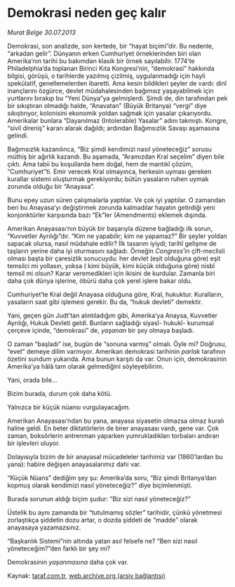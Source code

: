 # Demokrasi neden geç kalır

*Murat Belge 30.07.2013*

<div class="yazi"><p>Demokrasi, son analizde, son kertede, bir “hayat biçimi”dir. Bu nedenle, “arkadan gelir”. Dünyanın erken Cumhuriyet örneklerinden biri olan Amerika’nın tarihi bu bakımdan klasik bir örnek sayılabilir. 1774’te Philadelphia’da toplanan Birinci Kıta Kongresi’nin, “demokrasi” hakkında bilgisi, görüşü, o tarihlerde yazılmış çizilmiş, uygulanmadığı için hayli spekülatif, genellemelerden ibaretti. Ama kesin bildikleri şeyler de vardı: dinî inançlarını özgürce, devlet müdahalesinden bağımsız yaşayabilmek için yurtlarını bırakıp bu “Yeni Dünya”ya gelmişlerdi. Şimdi de, din tarafından pek bir sıkıştıran olmadığı halde, “Anavatan” (Büyük Britanya) “vergi” diye sıkıştırıyor, kolonisini ekonomik yoldan sağmak için yasalar çıkarıyordu. Amerikalar bunlara “Dayanılmaz (Intolerable) Yasalar” adını takmıştı. Kongre, “sivil direniş” kararı alarak dağıldı; ardından Bağımsızlık Savaşı aşamasına gelindi.</p>
<p>Bağımsızlık kazanılınca, “Biz şimdi kendimizi nasıl yöneteceğiz” sorusu müthiş bir ağırlık kazandı. Bu aşamada, “Aramızdan Kral seçelim” diyen bile çıktı. Ama tabii bu koşullarda hem doğal, hem de mantıkî çözüm, “Cumhuriyet”ti. Emir verecek Kral olmayınca, herkesin uyması gereken kurallar sistemi oluşturmak gerekiyordu; bütün yasaların ruhen uymak zorunda olduğu bir “Anayasa”.</p>
<p>Bunu epey uzun süren çalışmalarla yaptılar. Ve çok iyi yaptılar. O zamandan beri bu Anayasa’yı değiştirmek zorunda kalmadılar  hayatın getirdiği yeni konjonktürler karşısında bazı “Ek”ler (Amendments) eklemek dışında.</p>
<p>Amerikan Anayasası’nın büyük bir başarıyla düzene bağladığı ilk sorun, “Kuvvetler Ayrılığı”dır. “Kim ne yapabilir; kim ne yapamaz?” Bir şeyler yoldan sapacak olursa, nasıl müdahale edilir? İlk tasarım iyiydi; tarihî gelişme de taşların yerine daha iyi oturmasını sağladı. Örneğin <i>Congress</i>’in çift-meclisli olması başta bir çaresizlik sonucuydu: her devlet (eşit olduğuna göre) eşit temsilci mi yollasın, yoksa ( kimi büyük, kimi küçük olduğuna göre) nisbî temsil mi olsun? Karar veremedikleri için ikisini de kurdular. Zamanla biri daha çok dünya işlerine, öbürü daha çok yerel işlere bakar oldu. </p>
<p>Cumhuriyet’te Kral değil Anayasa olduğuna göre, Kral, hukuktur. Kuralların, yasaların saat gibi işlemesi gerekir. Bu da, “hukuk devleti” demektir.</p>
<p>Yani, geçen gün Judt’tan alıntıladığım gibi, Amerika’ya Anaysa, Kuvvetler Ayrılığı, Hukuk Devleti geldi. Bunların sağladığı siyasî- hukukî- kurumsal çerçeve içinde, “demokrasi” de, <i>yaşanan</i> bir şey olmaya başladı.</p>
<p>O zaman “başladı” ise, bugün de “sonuna varmış” olmalı. Öyle mi? Doğrusu, “evet” demeye dilim varmıyor. Amerikan demokrasi tarihinin <i>parlak</i> tarafının özetini sundum yukarıda. Ama bunun karşıtı da var. Onun için, demokrasinin Amerika’ya hâlâ tam olarak gelmediğini söyleyebilirim.</p>
<p>Yani, orada bile...</p>
<p>Bizim burada, durum çok daha kötü.</p>
<p>Yalnızca bir küçük nüansı vurgulayacağım. </p>
<p>Amerikan Anayasası’ndan bu yana, anayasa siyasetin olmazsa olmaz kuralı haline geldi. En beter diktatörlerin de birer anayasası vardı, gene var. Çok zaman, boksörlerin antrenman yaparken yumrukladıkları torbaları andıran bir işlevleri oluyor.</p>
<p>Dolayısıyla bizim de bir anayasal mücadeleler tarihimiz var (1860’lardan bu yana): habire değişen anayasalarımız dahi var.</p>
<p>“Küçük Nüans” dediğim şey şu: Amerika’da soru, “Biz şimdi  Britanya’dan kopmuş olarak  kendimizi nasıl yöneteceğiz?” diye biçimlenmişti.</p>
<p>Burada sorunun aldığı biçim şudur: “Biz sizi nasıl yöneteceğiz?”</p>
<p>Üstelik bu aynı zamanda bir “tutulmamış sözler” tarihidir, çünkü yönetmesi zorlaştıkça şiddetin dozu artar, o dozda şiddeti de “madde” olarak anayasaya yazamazsınız.</p>
<p>“Başkanlık Sistemi”nin altında yatan asıl felsefe ne? “Ben sizi nasıl yöneteceğim?”den farklı bir şey mi?</p>
<p>Demokrasinin <i>yaşanmasına</i> daha çok var.</p>
</div>

Kaynak: [taraf.com.tr](m), [web.archive.org (arşiv bağlantısı)](http://web.archive.org/web/20130801185559/http://taraf.com.tr:80/murat-belge/makale-demokrasi-neden-gec-kalir.htm)
